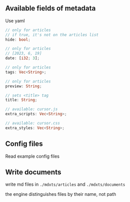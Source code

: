 ## Available fields of metadata

Use yaml

```rust
// only for articles
// if true, it's not on the articles list
hide: bool;

// only for articles
// [2023, 6, 19]
date: [i32; 3];

// only for articles
tags: Vec<String>;

// only for articles
preview: String;

// sets <title> tag
title: String;

// available: cursor.js
extra_scripts: Vec<String>;

// available: cursor.css
extra_styles: Vec<String>;
```

## Config files

Read example config files

## Write documents

write md files in `./mdxts/articles` and `./mdxts/documents`

the engine distinguishes files by their name, not path